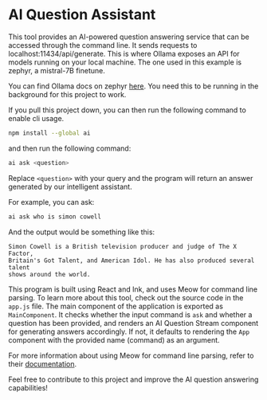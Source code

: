 # AI Question Assistant

This tool provides an AI-powered question answering service that can be accessed
 through the command line. It sends requests to localhost:11434/api/generate. This is where Ollama exposes an API for models running on your local machine. The one used in this example is zephyr, a mistral-7B finetune. 

You can find Ollama docs on zephyr [here](https://ollama.ai/library/zephyr). You need this to be running in the background for this project to work.

If you pull this project down, you can then run the following command to enable cli usage.
```sh
npm install --global ai
```
and then run the following command:

```sh
ai ask <question>
```

Replace `<question>` with your query and the program will return an answer
generated by our intelligent assistant.

For example, you can ask:

```sh
ai ask who is simon cowell
```

And the output would be something like this:

```text
Simon Cowell is a British television producer and judge of The X Factor,
Britain's Got Talent, and American Idol. He has also produced several talent
shows around the world.
```

This program is built using React and Ink, and uses Meow for command line
parsing. To learn more about this tool, check out the source code in the
`app.js` file. The main component of the application is exported as
`MainComponent`. It checks whether the input command is `ask` and whether a
question has been provided, and renders an AI Question Stream component for
generating answers accordingly. If not, it defaults to rendering the `App`
component with the provided name (command) as an argument.

For more information about using Meow for command line parsing, refer to their
[documentation](https://github.com/klauscfhq/meow#readme).

Feel free to contribute to this project and improve the AI question answering
capabilities!
